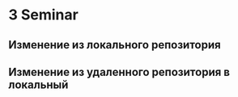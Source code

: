 # 3 Seminar

## Изменение из локального репозитория

## Изменение из удаленного репозитория в локальный 
